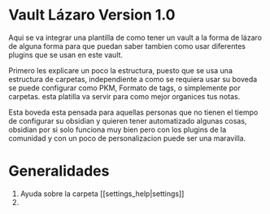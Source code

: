 # Vault Lázaro Version 1.0

Aqui se va integrar una plantilla de como tener un vault a la forma de lázaro de alguna forma para que puedan saber tambien como usar diferentes plugins que se usan en este vault.

Primero les explicare un poco la estructura, puesto que se usa una estructura de carpetas, independiente a como se requiera usar su boveda se puede configurar como PKM, Formato de tags, o simplemente por carpetas. esta platilla va servir para como mejor organices tus notas.

Esta boveda esta pensada para aquellas personas que no tienen el tiempo de configurar su obsidian y quieren tener automatizado algunas cosas, obsidian por si solo funciona muy bien pero con los plugins de la comunidad y con un poco de personalizacion puede ser una maravilla.

# Generalidades
1. Ayuda sobre la carpeta [[settings_help|settings]]
2. 